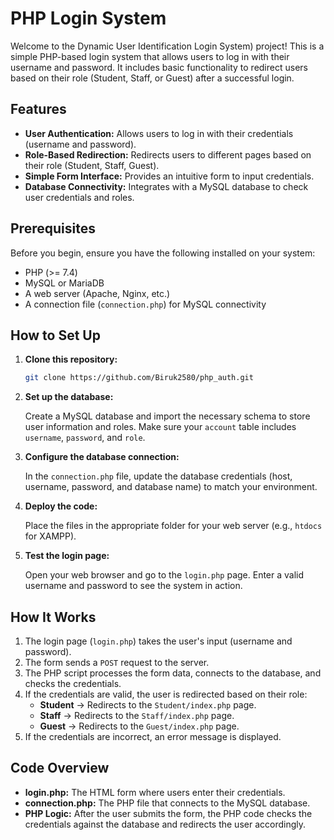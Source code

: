 # PHP Login System

Welcome to the Dynamic User Identification Login System) project! This is a simple PHP-based login system that allows users to log in with their username and password. It includes basic functionality to redirect users based on their role (Student, Staff, or Guest) after a successful login.

## Features

- **User Authentication:** Allows users to log in with their credentials (username and password).
- **Role-Based Redirection:** Redirects users to different pages based on their role (Student, Staff, Guest).
- **Simple Form Interface:** Provides an intuitive form to input credentials.
- **Database Connectivity:** Integrates with a MySQL database to check user credentials and roles.

## Prerequisites

Before you begin, ensure you have the following installed on your system:

- PHP (>= 7.4)
- MySQL or MariaDB
- A web server (Apache, Nginx, etc.)
- A connection file (`connection.php`) for MySQL connectivity

## How to Set Up

1. **Clone this repository:**

    ```bash
    git clone https://github.com/Biruk2580/php_auth.git
    
    ```

2. **Set up the database:**

    Create a MySQL database and import the necessary schema to store user information and roles. Make sure your `account` table includes `username`, `password`, and `role`.

3. **Configure the database connection:**

    In the `connection.php` file, update the database credentials (host, username, password, and database name) to match your environment.

4. **Deploy the code:**

    Place the files in the appropriate folder for your web server (e.g., `htdocs` for XAMPP).

5. **Test the login page:**

    Open your web browser and go to the `login.php` page. Enter a valid username and password to see the system in action.

## How It Works

1. The login page (`login.php`) takes the user's input (username and password).
2. The form sends a `POST` request to the server.
3. The PHP script processes the form data, connects to the database, and checks the credentials.
4. If the credentials are valid, the user is redirected based on their role:
    - **Student** → Redirects to the `Student/index.php` page.
    - **Staff** → Redirects to the `Staff/index.php` page.
    - **Guest** → Redirects to the `Guest/index.php` page.
5. If the credentials are incorrect, an error message is displayed.

## Code Overview

- **login.php:** The HTML form where users enter their credentials.
- **connection.php:** The PHP file that connects to the MySQL database.
- **PHP Logic:** After the user submits the form, the PHP code checks the credentials against the database and redirects the user accordingly.
